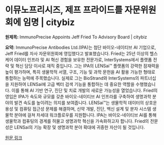 # 이뮤노프리시즈, 제프 프라이드를 자문위원회에 임명 | citybiz

**원제목:** ImmunoPrecise Appoints Jeff Fried To Advisory Board | citybiz

**요약:** ImmunoPrecise Antibodies Ltd.(IPA)는 첨단 바이오-네이티브 AI 기업으로,  Jeff Fried를 자사 자문위원회에 영입했다고 발표했습니다. Fried는 25년 이상의 헬스케어 데이터 인프라 및 AI 혁신 경험을 보유한 전문가로, InterSystems에서 플랫폼 전략 및 혁신 담당 이사로 재직 중입니다. 그는 IPA의 LENSai™ 플랫폼의 강력한 잠재력을 높이 평가하며, 특히 생물학적 서열, 구조, 기능 및 과학 문헌을 AI 활용 가능한 형태로 통합하는 능력에 주목했습니다.  실제로 그는 BioStrand와 InterSystems의 파트너십을 지원하여 LENSai에 고급 벡터 검색 기능을 통합하는 데 중요한 역할을 수행했습니다.  이를 통해 AI 기반 연구, 진단 및 치료 개발의 새로운 가능성을 열었습니다.  Fried의 영입은 IPA가  속도와 규모를 갖춘 바이오-네이티브 AI 인프라를 구축하여 생명과학 분야의 발견 속도를 높이려는 의지를 보여줍니다.  LENSai™는  생물학적 데이터의 상호운용성 및 컴퓨팅 접근성 문제를 해결하며, 신약 개발, 진단, 백신 설계 및 분자 시스템 생물학 분야에 걸쳐 차세대 워크플로우를 지원합니다.  IPA는 바이오-네이티브 AI를 통해 생물학과 컴퓨팅의 경계를 허물고 생명과학 혁신을 가속화하고자 합니다.  Fried의 전문성은 LENSai의 기능 확장 및 생명과학 분야 확대에 귀중한 자산이 될 것입니다.

[원문 링크](https://www.citybiz.co/article/720539/immunoprecise-appoints-jeff-fried-to-advisory-board/)
